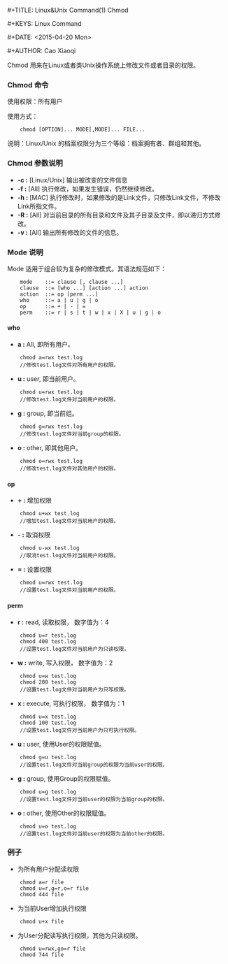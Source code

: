  #+TITLE: Linux&Unix Command(1) Chmod

 #+KEYS: Linux Command

 #+DATE: <2015-04-20 Mon>

 #+AUTHOR: Cao Xiaoqi

Chmod 用来在Linux或者类Unix操作系统上修改文件或者目录的权限。

### Chmod 命令


使用权限：所有用户

使用方式：

```
	chmod [OPTION]... MODE[,MODE]... FILE...
```

说明：Linux/Unix 的档案权限分为三个等级：档案拥有者、群组和其他。


### Chmod 参数说明

* **-c :** [Linux/Unix] 输出被改变的文件信息
* **-f :** [All] 执行修改，如果发生错误，仍然继续修改。
* **-h :** [MAC] 执行修改时，如果修改的是Link文件，只修改Link文件，不修改Link所指文件。
* **-R :** [All] 对当前目录的所有目录和文件及其子目录及文件，即以递归方式修改。
* **-v :** [All] 输出所有修改的文件的信息。

### Mode 说明

Mode 适用于组合较为复杂的修改模式。其语法规范如下：

```
	mode	::= clause [, clause ...]
	clause 	::= [who ...] [action ...] action
	action	::= op [perm ...]
	who		::= a | u | g | o
	op		::= + | - | =
	perm	::= r | s | t | w | x | X | u | g | o
```


#### who

* **a :** All, 即所有用户。

```
	chmod a=rwx test.log
	//修改test.log文件对所有用户的权限。
```

* **u :** user, 即当前用户。

```
	chmod u=rwx test.log
	//修改test.log文件对当前用户的权限。
```

* **g :** group, 即当前组。

```
	chmod g=rwx test.log
	//修改test.log文件对当前group的权限。
```

* **o :** other, 即其他用户。

```
	chmod o=rwx test.log
	//修改test.log文件对其他用户的权限。
```

#### op

* **+ :** 增加权限

```
	chmod u+wx test.log
	//增加test.log文件对当前用户的权限。
```

* **- :** 取消权限

```
	chmod u-wx test.log
	//取消test.log文件对当前用户的权限。
```

* **= :** 设置权限

```
	chmod u=rwx test.log
	//设置test.log文件对当前用户的权限。
```

#### perm

* **r :** read, 读取权限， 数字值为：4

```
	chmod u=r test.log
	chmod 400 test.log
	//设置test.log文件对当前用户为只读权限。
```

* **w :** write, 写入权限， 数字值为：2

```
	chmod u=w test.log
	chmod 200 test.log
	//设置test.log文件对当前用户为只写权限。
```

* **x :** execute, 可执行权限， 数字值为：1

```
	chmod u=x test.log
	chmod 100 test.log
	//设置test.log文件对当前用户为只可执行权限。
```

* **u :** user, 使用User的权限赋值。

```
	chmod g=u test.log
	//设置test.log文件对当前group的权限为当前user的权限。
```

* **g :** group, 使用Group的权限赋值。

```
	chmod u=g test.log
	//设置test.log文件对当前user的权限为当前group的权限。
```

* **o :** other, 使用Other的权限赋值。

```
	chmod u=o test.log
	//设置test.log文件对当前user的权限为当前other的权限。
```

### 例子

* 为所有用户分配读权限

```
	chmod a=r file
	chmod u=r,g=r,o=r file
	chmod 444 file
```

* 为当前User增加执行权限

```
	chmod u+x file
```

* 为User分配读写执行权限，其他为只读权限。

```
	chmod u=rwx,go=r file
	chmod 744 file
```